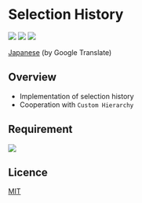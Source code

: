 # Selection History

![](https://img.shields.io/badge/dynamic/json.svg?uri=https://raw.githubusercontent.com/hananoki/SelectionHistory/master/package.json&label=&query=$.version&prefix=v)
![](https://img.shields.io/badge/unity-2018.3%20or%20later-3BAF75.svg)
![](https://img.shields.io/badge/license-MIT-informational.svg)

[Japanese](https://translate.google.com/translate?sl=en&tl=ja&u=https://github.com/hananoki/SelectionHistory) (by Google Translate)

## Overview
- Implementation of selection history
- Cooperation with `Custom Hierarchy`

## Requirement
![](https://img.shields.io/badge/SharedModule-v1.7.3%20or%20later-blue.svg)

## Licence

[MIT](https://github.com/hananoki/SelectionHistory/blob/master/LICENSE.md)

